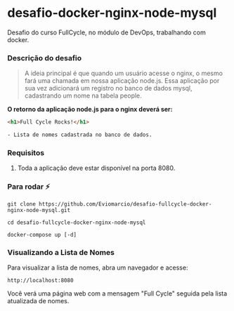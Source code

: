 # desafio-docker-nginx-node-mysql
Desafio do curso FullCycle, no módulo de DevOps, trabalhando com docker.

### Descrição do desafio
> A ideia principal é que quando um usuário acesse o nginx, o mesmo fará uma chamada em nossa aplicação node.js. Essa aplicação por sua vez adicionará um registro no banco de dados mysql, cadastrando um nome na tabela people.

__O retorno da aplicação node.js para o nginx deverá ser:__
```html
<h1>Full Cycle Rocks!</h1>

- Lista de nomes cadastrada no banco de dados.
```

### Requisitos
1. Toda a aplicação deve estar disponível na porta 8080.

  
### Para rodar :zap:
```
git clone https://github.com/Eviomarcio/desafio-fullcycle-docker-nginx-node-mysql.git

cd desafio-fullcycle-docker-nginx-node-mysql

docker-compose up [-d]
```

### Visualizando a Lista de Nomes

Para visualizar a lista de nomes, abra um navegador e acesse:

```
http://localhost:8080
```

Você verá uma página web com a mensagem "Full Cycle" seguida pela lista atualizada de nomes.

<br/>
<br/>
